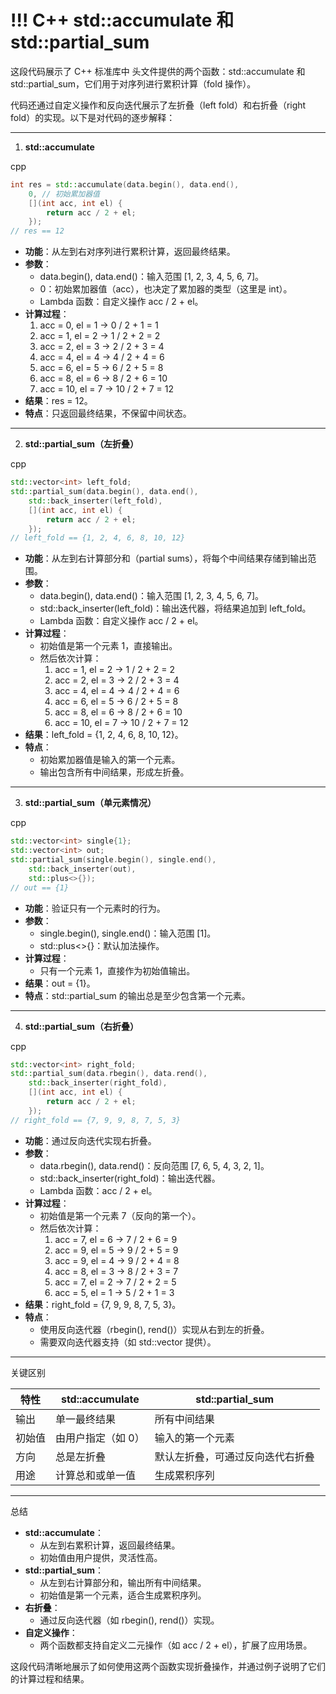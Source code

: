 # !!! C++ std::accumulate 和 std::partial_sum 

这段代码展示了 C++ 标准库中 <numeric> 头文件提供的两个函数：std::accumulate 和 std::partial_sum，它们用于对序列进行累积计算（fold 操作）。

代码还通过自定义操作和反向迭代展示了左折叠（left fold）和右折叠（right fold）的实现。以下是对代码的逐步解释：

------

1. **std::accumulate**

cpp

```cpp
int res = std::accumulate(data.begin(), data.end(),
    0, // 初始累加器值
    [](int acc, int el) {
        return acc / 2 + el;
    });
// res == 12
```

- **功能**：从左到右对序列进行累积计算，返回最终结果。
- **参数**：
  - data.begin(), data.end()：输入范围 [1, 2, 3, 4, 5, 6, 7]。
  - 0：初始累加器值（acc），也决定了累加器的类型（这里是 int）。
  - Lambda 函数：自定义操作 acc / 2 + el。
- **计算过程**：
  1. acc = 0, el = 1 → 0 / 2 + 1 = 1
  2. acc = 1, el = 2 → 1 / 2 + 2 = 2
  3. acc = 2, el = 3 → 2 / 2 + 3 = 4
  4. acc = 4, el = 4 → 4 / 2 + 4 = 6
  5. acc = 6, el = 5 → 6 / 2 + 5 = 8
  6. acc = 8, el = 6 → 8 / 2 + 6 = 10
  7. acc = 10, el = 7 → 10 / 2 + 7 = 12
- **结果**：res = 12。
- **特点**：只返回最终结果，不保留中间状态。

------

2. **std::partial_sum（左折叠）**

cpp

```cpp
std::vector<int> left_fold;
std::partial_sum(data.begin(), data.end(),
    std::back_inserter(left_fold),
    [](int acc, int el) {
        return acc / 2 + el;
    });
// left_fold == {1, 2, 4, 6, 8, 10, 12}
```

- **功能**：从左到右计算部分和（partial sums），将每个中间结果存储到输出范围。
- **参数**：
  - data.begin(), data.end()：输入范围 [1, 2, 3, 4, 5, 6, 7]。
  - std::back_inserter(left_fold)：输出迭代器，将结果追加到 left_fold。
  - Lambda 函数：自定义操作 acc / 2 + el。
- **计算过程**：
  - 初始值是第一个元素 1，直接输出。
  - 然后依次计算：
    1. acc = 1, el = 2 → 1 / 2 + 2 = 2
    2. acc = 2, el = 3 → 2 / 2 + 3 = 4
    3. acc = 4, el = 4 → 4 / 2 + 4 = 6
    4. acc = 6, el = 5 → 6 / 2 + 5 = 8
    5. acc = 8, el = 6 → 8 / 2 + 6 = 10
    6. acc = 10, el = 7 → 10 / 2 + 7 = 12
- **结果**：left_fold = {1, 2, 4, 6, 8, 10, 12}。
- **特点**：
  - 初始累加器值是输入的第一个元素。
  - 输出包含所有中间结果，形成左折叠。

------

3. **std::partial_sum（单元素情况）**

cpp

```cpp
std::vector<int> single{1};
std::vector<int> out;
std::partial_sum(single.begin(), single.end(),
    std::back_inserter(out),
    std::plus<>{});
// out == {1}
```

- **功能**：验证只有一个元素时的行为。
- **参数**：
  - single.begin(), single.end()：输入范围 [1]。
  - std::plus<>{}：默认加法操作。
- **计算过程**：
  - 只有一个元素 1，直接作为初始值输出。
- **结果**：out = {1}。
- **特点**：std::partial_sum 的输出总是至少包含第一个元素。

------

4. **std::partial_sum（右折叠）**

cpp

```cpp
std::vector<int> right_fold;
std::partial_sum(data.rbegin(), data.rend(),
    std::back_inserter(right_fold),
    [](int acc, int el) {
        return acc / 2 + el;
    });
// right_fold == {7, 9, 9, 8, 7, 5, 3}
```

- **功能**：通过反向迭代实现右折叠。
- **参数**：
  - data.rbegin(), data.rend()：反向范围 [7, 6, 5, 4, 3, 2, 1]。
  - std::back_inserter(right_fold)：输出迭代器。
  - Lambda 函数：acc / 2 + el。
- **计算过程**：
  - 初始值是第一个元素 7（反向的第一个）。
  - 然后依次计算：
    1. acc = 7, el = 6 → 7 / 2 + 6 = 9
    2. acc = 9, el = 5 → 9 / 2 + 5 = 9
    3. acc = 9, el = 4 → 9 / 2 + 4 = 8
    4. acc = 8, el = 3 → 8 / 2 + 3 = 7
    5. acc = 7, el = 2 → 7 / 2 + 2 = 5
    6. acc = 5, el = 1 → 5 / 2 + 1 = 3
- **结果**：right_fold = {7, 9, 9, 8, 7, 5, 3}。
- **特点**：
  - 使用反向迭代器（rbegin(), rend()）实现从右到左的折叠。
  - 需要双向迭代器支持（如 std::vector 提供）。

------

关键区别

| 特性   | std::accumulate    | std::partial_sum                 |
| ------ | ------------------ | -------------------------------- |
| 输出   | 单一最终结果       | 所有中间结果                     |
| 初始值 | 由用户指定（如 0） | 输入的第一个元素                 |
| 方向   | 总是左折叠         | 默认左折叠，可通过反向迭代右折叠 |
| 用途   | 计算总和或单一值   | 生成累积序列                     |

------

总结

- **std::accumulate**：
  - 从左到右累积计算，返回最终结果。
  - 初始值由用户提供，灵活性高。
- **std::partial_sum**：
  - 从左到右计算部分和，输出所有中间结果。
  - 初始值是第一个元素，适合生成累积序列。
- **右折叠**：
  - 通过反向迭代器（如 rbegin(), rend()）实现。
- **自定义操作**：
  - 两个函数都支持自定义二元操作（如 acc / 2 + el），扩展了应用场景。

这段代码清晰地展示了如何使用这两个函数实现折叠操作，并通过例子说明了它们的计算过程和结果。